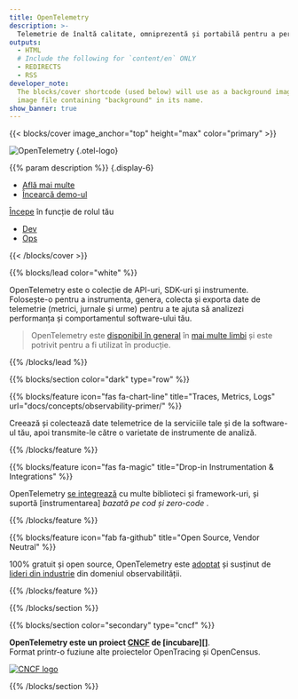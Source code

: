 ```yaml
---
title: OpenTelemetry
description: >-
  Telemetrie de înaltă calitate, omniprezentă și portabilă pentru a permite o observabilitate eficientă
outputs:
  - HTML
  # Include the following for `content/en` ONLY
  - REDIRECTS
  - RSS
developer_note:
  The blocks/cover shortcode (used below) will use as a background image any
  image file containing "background" in its name.
show_banner: true
---
```


<div class="d-none"><a rel="me" href="https://fosstodon.org/@opentelemetry"></a></div>

{{< blocks/cover image_anchor="top" height="max" color="primary" >}}

<!-- prettier-ignore -->
![OpenTelemetry](/img/logos/opentelemetry-horizontal-color.svg)
{.otel-logo}

<!-- prettier-ignore -->
{{% param description %}}
{.display-6}

<div class="l-primary-buttons mt-5">

- [Află mai multe](docs/what-is-opentelemetry/)
- [Încearcă demo-ul](docs/demo/)

</div>

<div class="h3 mt-4">
<a class="text-secondary" href="docs/getting-started/">Începe</a> în funcție de rolul tău
</div>
<div class="l-get-started-buttons">

- [Dev](docs/getting-started/dev/)
- [Ops](docs/getting-started/ops/)

</div>
{{< /blocks/cover >}}

{{% blocks/lead color="white" %}}

OpenTelemetry este o colecție de API-uri, SDK-uri și instrumente. Folosește-o pentru a instrumenta,
genera, colecta și exporta date de telemetrie (metrici, jurnale și urme) pentru a te ajuta
să analizezi performanța și comportamentul software-ului tău.


> OpenTelemetry este [disponibil în general](/status/) în
> [mai multe limbi](docs/languages/) și este potrivit pentru a fi utilizat în producție.

{{% /blocks/lead %}}

{{% blocks/section color="dark" type="row" %}}

{{% blocks/feature icon="fas fa-chart-line" title="Traces, Metrics, Logs" url="docs/concepts/observability-primer/" %}}

Creează și colectează date telemetrice de la serviciile tale și de la software-ul tău, apoi transmite-le către o varietate de instrumente de analiză.

{{% /blocks/feature %}}

{{% blocks/feature icon="fas fa-magic" title="Drop-in Instrumentation & Integrations" %}}

OpenTelemetry [se integrează] cu multe biblioteci și framework-uri, și
suportă [instrumentarea] _bazată pe cod și zero-code_ .

[instrumentare]: /docs/concepts/instrumentation/
[se integrează]: /ecosystem/integrations/

{{% /blocks/feature %}}

{{% blocks/feature icon="fab fa-github" title="Open Source, Vendor Neutral" %}}

100% gratuit și open source, OpenTelemetry este [adoptat] și susținut de [lideri din industrie] din domeniul observabilității.

[adoptat]: /ecosystem/adopters/
[lideri din industrie]: /ecosystem/vendors/

{{% /blocks/feature %}}

{{% /blocks/section %}}

{{% blocks/section color="secondary" type="cncf" %}}

**OpenTelemetry este un proiect [CNCF][] de [incubare][]**.<br> Format printr-o
fuziune alte proiectelor OpenTracing și OpenCensus.

[![CNCF logo][]][cncf]

[cncf]: https://cncf.io
[cncf logo]: /img/logos/cncf-white.svg
[incubating]: https://www.cncf.io/projects/

{{% /blocks/section %}}
